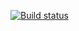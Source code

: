 [![Build status](https://ci.appveyor.com/api/projects/status/AlyonaKh29/ajs-tests-functions?svg=true)](https://ci.appveyor.com/project/AlyonaKh29/ajs-tests-functions)
